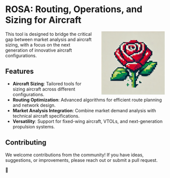 # ROSA: Routing, Operations, and Sizing for Aircraft

<img src="rose.png" alt="ROSA Logo" width="200" height="200" align="right" style="margin-left: 30px;"/>

This tool is designed to bridge the critical gap between market analysis and aircraft sizing, with a focus on the next generation of innovative aircraft configurations.

## Features
- **Aircraft Sizing**: Tailored tools for sizing aircraft across different configurations.
- **Routing Optimization**: Advanced algorithms for efficient route planning and network design.
- **Market Analysis Integration**: Combine market demand analysis with technical aircraft specifications.
- **Versatility**: Support for fixed-wing aircraft, VTOLs, and next-generation propulsion systems.

## Contributing
We welcome contributions from the community! If you have ideas, suggestions, or improvements, please reach out or submit a pull request.

🌹
